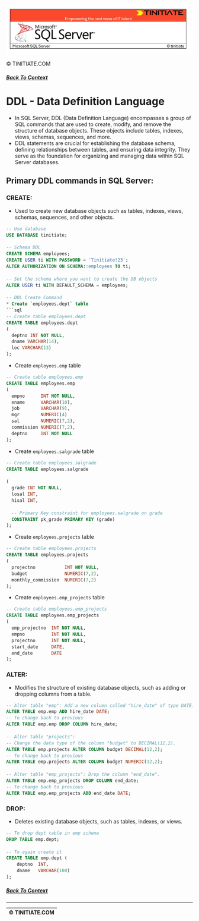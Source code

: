 ![SQL Server Tinitiate Image](sqlservericon.jpg)




&copy; TINITIATE.COM


##### [Back To Context](./README.md)

# DDL - Data Definition Language
* In SQL Server, DDL (Data Definition Language) encompasses a group of SQL commands that are used to create, modify, and remove the structure of database objects. These objects include tables, indexes, views, schemas, sequences, and more.
* DDL statements are crucial for establishing the database schema, defining relationships between tables, and ensuring data integrity. They serve as the foundation for organizing and managing data within SQL Server databases.

## Primary DDL commands in SQL Server:
### CREATE:
* Used to create new database objects such as tables, indexes, views, schemas, sequences, and other objects.
```sql
-- Use database
USE DATABASE tinitiate;

-- Schema DDL
CREATE SCHEMA employees;
CREATE USER ti WITH PASSWORD = 'Tinitiate!23';
ALTER AUTHORIZATION ON SCHEMA::employees TO ti;

-- Set the schema where you want to create the DB objects
ALTER USER ti WITH DEFAULT_SCHEMA = employees;

-- DDL Create Command
* Create `employees.dept` table
```sql
-- Create table employees.dept
CREATE TABLE employees.dept
( 
  deptno INT NOT NULL,
  dname VARCHAR(14),
  loc VARCHAR(13)
);
```
* Create `employees.emp` table
```sql
-- Create table employees.emp
CREATE TABLE employees.emp
( 
  empno      INT NOT NULL,
  ename      VARCHAR(10),
  job        VARCHAR(9),
  mgr        NUMERIC(4)
  sal        NUMERIC(7,2),
  commission NUMERIC(7,2),
  deptno     INT NOT NULL
);
```
* Create `employees.salgrade` table
```sql
-- Create table employees.salgrade
CREATE TABLE employees.salgrade

( 
  grade INT NOT NULL,
  losal INT,
  hisal INT,
  
  -- Primary Key constraint for employees.salgrade on grade
  CONSTRAINT pk_grade PRIMARY KEY (grade)
);
```
* Create `employees.projects` table
```sql
-- Create table employees.projects
CREATE TABLE employees.projects
( 
  projectno           INT NOT NULL,
  budget              NUMERIC(7,2),
  monthly_commission  NUMERIC(7,2)
);
```
* Create `employees.emp_projects` table
```sql
-- Create table employees.emp_projects
CREATE TABLE employees.emp_projects
( 
  emp_projectno  INT NOT NULL,
  empno          INT NOT NULL,
  projectno      INT NOT NULL,
  start_date     DATE,
  end_date       DATE
);
```

### ALTER:
* Modifies the structure of existing database objects, such as adding or dropping columns from a table.
```sql
-- Alter table "emp": Add a new column called "hire_date" of type DATE.
ALTER TABLE emp.emp ADD hire_date DATE;
-- To change back to previous
ALTER TABLE emp.emp DROP COLUMN hire_date;

-- Alter table "projects":
-- Change the data type of the column "budget" to DECIMAL(12,2).
ALTER TABLE emp.projects ALTER COLUMN budget DECIMAL(12,2);
-- To change back to previous
ALTER TABLE emp.projects ALTER COLUMN budget NUMERIC(12,2);

-- Alter table "emp_projects": Drop the column "end_date".
ALTER TABLE emp.emp_projects DROP COLUMN end_date;
-- To change back to previous
ALTER TABLE emp.emp_projects ADD end_date DATE;
```

### DROP:
* Deletes existing database objects, such as tables, indexes, or views.
```sql
-- To drop dept table in emp schema
DROP TABLE emp.dept;

-- To again create it
CREATE TABLE emp.dept (
    deptno  INT,
    dname   VARCHAR(100)
);
```

##### [Back To Context](./README.md)
***
| &copy; TINITIATE.COM |
|----------------------|
